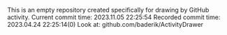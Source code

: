 This is an empty repository created specifically for drawing by GitHub activity.
Current commit time: 2023.11.05 22:25:54
Recorded commit time: 2023.04.24 22:25:14(0)
Look at: github.com/baderik/ActivityDrawer
